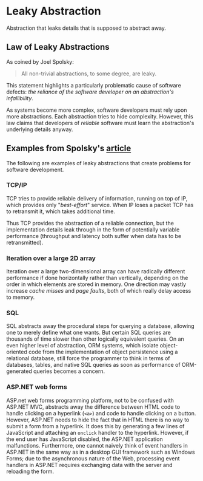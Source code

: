 # Leaky Abstraction

Abstraction that leaks details that is supposed to abstract away.

## Law of Leaky Abstractions

As coined by Joel Spolsky:

> All non-trivial abstractions, to some degree, are leaky.

This statement highlights a particularly problematic cause of software defects: _the reliance of the software developer on an abstraction's infallibility_.

As systems become more complex, software developers must rely upon more abstractions. Each abstraction tries to hide complexity. However, this law claims that developers of _reliable_ software must learn the abstraction's underlying details anyway.

## Examples from Spolsky's [article](https://www.joelonsoftware.com/2002/11/11/the-law-of-leaky-abstractions/)

The following are examples of leaky abstractions that create problems for software development.

### TCP/IP

TCP tries to provide reliable delivery of information, running on top of IP, which provides only "_best-effort_" service. When IP loses a packet TCP has to retransmit it, which takes additional time.

Thus TCP provides the abstraction of a reliable connection, but the implementation details leak through in the form of potentially variable performance (throughput and latency both suffer when data has to be retransmitted).

### Iteration over a large 2D array

Iteration over a large two-dimensional array can have radically different performance if done horizontally rather than vertically, depending on the order in which elements are stored in memory. One direction may vastly increase _cache misses_ and _page faults_, both of which really delay access to memory.

### SQL

SQL abstracts away the procedural steps for querying a database, allowing one to merely define what one wants. But certain SQL queries are thousands of time slower than other logically equivalent queries. On an even higher level of abstraction, ORM systems, which isolate object-oriented code from the implementation of object persistence using a relational database, still force the programmer to think in terms of databases, tables, and native SQL queries as soon as performance of ORM-generated queries becomes a concern.

### ASP.NET web forms

ASP.net web forms programming platform, not to be confused with ASP.NET MVC, abstracts away the difference between HTML code to handle clicking on a hyperlink (`<a>`) and code to handle clicking on a button. However, ASP.NET needs to hide the fact that in HTML there is no way to submit a form from a hyperlink. It does this by generating a few lines of JavaScript and attaching an `onclick` handler to the hyperlink. However, if the end user has JavaScript disabled, the ASP.NET application malfunctions. Furthermore, one cannot naively think of event handlers in ASP.NET in the same way as in a desktop GUI framework such as Windows Forms; due to the asynchronous nature of the Web, processing event handlers in ASP.NET requires exchanging data with the server and reloading the form.
